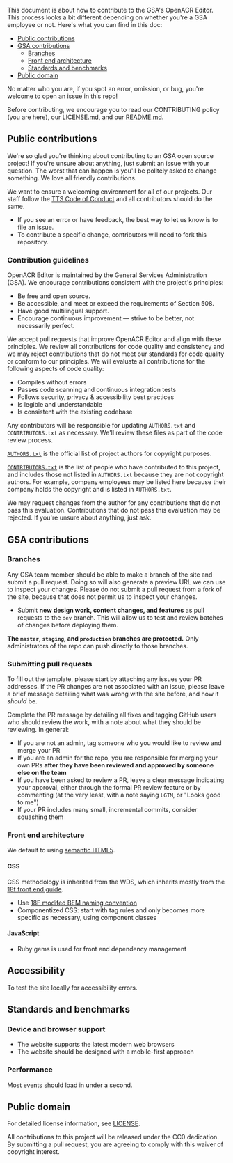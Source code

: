 This document is about how to contribute to the GSA's OpenACR Editor. This process looks a bit different depending on whether you're a GSA employee or not. Here's what you can find in this doc:

- [Public contributions](#public-contributions)
- [GSA contributions](#gsa-contributions)
  - [Branches](#branches)
  - [Front end architecture](#front-end-architecture)
  - [Standards and benchmarks](#standards-and-benchmarks)
- [Public domain](#public-domain)

No matter who you are, if you spot an error, omission, or bug, you're welcome to open an issue in this repo!

Before contributing, we encourage you to read our CONTRIBUTING policy (you are here), our [LICENSE.md](LICENSE.md), and our [README.md](README.md).

## Public contributions

We're so glad you're thinking about contributing to an GSA open source project! If you're unsure about anything, just submit an issue with your question. The worst that can happen is you'll be politely asked to change something. We love all friendly contributions.

We want to ensure a welcoming environment for all of our projects. Our staff follow the [TTS Code of Conduct](https://handbook.tts.gsa.gov/code-of-conduct/) and all contributors should do the same.

- If you see an error or have feedback, the best way to let us know is to file an issue.
- To contribute a specific change, contributors will need to fork this repository.

### Contribution guidelines

OpenACR Editor is maintained by the General Services Administration (GSA). We encourage contributions consistent with the project's principles:

- Be free and open source.
- Be accessible, and meet or exceed the requirements of Section 508.
- Have good multilingual support.
- Encourage continuous improvement — strive to be better, not necessarily perfect.

We accept pull requests that improve OpenACR Editor and align with these principles. We review all contributions for code quality and consistency and we may reject contributions that do not meet our standards for code quality or conform to our principles. We will evaluate all contributions for the following aspects of code quality:

- Compiles without errors
- Passes code scanning and continuous integration tests
- Follows security, privacy & accessibility best practices
- Is legible and understandable
- Is consistent with the existing codebase

Any contributors will be responsible for updating `AUTHORS.txt` and `CONTRIBUTORS.txt` as necessary. We'll review these files as part of the code review process.

[`AUTHORS.txt`](AUTHORS.txt) is the official list of project authors for copyright purposes.

[`CONTRIBUTORS.txt`](CONTRIBUTORS.txt) is the list of people who have contributed to this project, and includes those not listed in `AUTHORS.txt` because they are not copyright authors. For example, company employees may be listed here because their company holds the copyright and is listed in `AUTHORS.txt`.

We may request changes from the author for any contributions that do not pass this evaluation. Contributions that do not pass this evaluation may be rejected. If you're unsure about anything, just ask.

## GSA contributions

### Branches

Any GSA team member should be able to make a branch of the site and submit a pull request. Doing so will also generate a preview URL we can use to inspect your changes. Please do not submit a pull request from a fork of the site, because that does not permit us to inspect your changes.

- Submit **new design work, content changes, and features** as pull requests to the `dev` branch. This will allow us to test and review batches of changes before deploying them.

**The `master`, `staging`, and `production` branches are protected.** Only administrators of the repo can push directly to those branches.

### Submitting pull requests

To fill out the template, please start by attaching any issues your PR addresses. If the PR changes are not associated with an issue, please leave a brief message detailing what was wrong with the site before, and how it _should_ be.

Complete the PR message by detailing all fixes and tagging GitHub users who should review the work, with a note about what they should be reviewing. In general:

- If you are not an admin, tag someone who you would like to review and merge your PR
- If you are an admin for the repo, you are responsible for merging your own PRs **after they have been reviewed and approved by someone else on the team**
- If you have been asked to review a PR, leave a clear message indicating your approval, either through the formal PR review feature or by commenting (at the very least, with a note saying `LGTM`, or "Looks good to me")
- If your PR includes many small, incremental commits, consider squashing them

### Front end architecture

We default to using [semantic HTML5](https://developer.mozilla.org/en-US/docs/Glossary/Semantics).

#### CSS

CSS methodology is inherited from the WDS, which inherits mostly from the [18f front end guide](https://pages.18f.gov/frontend/css-coding-styleguide/architecture/).

- Use [18F modifed BEM naming convention](https://pages.18f.gov/frontend/css-coding-styleguide/naming/)
- Componentized CSS: start with tag rules and only becomes more specific as necessary, using component classes

#### JavaScript

- Ruby gems is used for front end dependency management

## Accessibility

To test the site locally for accessibility errors.

## Standards and benchmarks

### Device and browser support

- The website supports the latest modern web browsers
- The website should be designed with a mobile-first approach

### Performance

Most events should load in under a second.

## Public domain

For detailed license information, see [LICENSE](LICENSE.md).

All contributions to this project will be released under the CC0 dedication. By submitting a pull request, you are agreeing to comply with this waiver of copyright interest.
